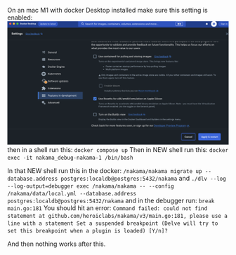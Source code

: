 On an mac M1 with docker Desktop installed make sure this setting is enabled:
![Screenshot 2023-09-22 at 9.44.35 AM.png](Screenshot%202023-09-22%20at%209.44.35%20AM.png)
then in a shell run this:
`docker compose up` 
Then in NEW shell run this:
`docker exec -it nakama_debug-nakama-1 /bin/bash`

In that NEW shell run this in the docker:
`/nakama/nakama migrate up --database.address postgres:localdb@postgres:5432/nakama`
and
`./dlv --log --log-output=debugger exec /nakama/nakama -- --config /nakama/data/local.yml --database.address postgres:localdb@postgres:5432/nakama`
and in the debugger run:
`break main.go:181`
You should hit an error:
`Command failed: could not find statement at github.com/heroiclabs/nakama/v3/main.go:181, please use a line with a statement
Set a suspended breakpoint (Delve will try to set this breakpoint when a plugin is loaded) [Y/n]?
`

And then nothing works after this. 